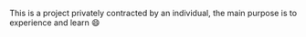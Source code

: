 This is a project privately contracted by an individual, the main purpose is to experience and learn 😄
